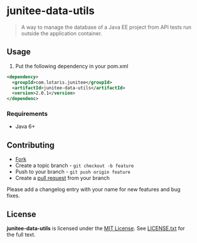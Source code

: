 # junitee-data-utils

> A way to manage the database of a Java EE project from API tests run outside the application container.

## Usage

1. Put the following dependency in your pom.xml

```xml
<dependency>
  <groupId>com.lotaris.junitee</groupId>
  <artifactId>junitee-data-utils</artifactId>
  <version>2.0.1</version>
</dependenc>
```

### Requirements

* Java 6+

## Contributing

* [Fork](https://help.github.com/articles/fork-a-repo)
* Create a topic branch - `git checkout -b feature`
* Push to your branch - `git push origin feature`
* Create a [pull request](http://help.github.com/pull-requests/) from your branch

Please add a changelog entry with your name for new features and bug fixes.

## License

**junitee-data-utils** is licensed under the [MIT License](http://opensource.org/licenses/MIT).
See [LICENSE.txt](LICENSE.txt) for the full text.
